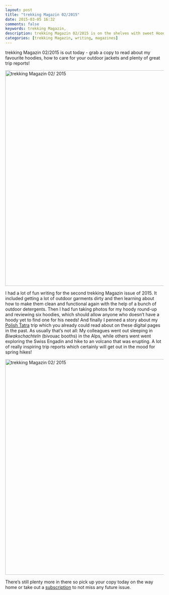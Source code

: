 ```yaml
---
layout: post
title: "trekking Magazin 02/2015"
date: 2015-03-05 16:32
comments: false
keywords: trekking Magazin, 
description: trekking Magazin 02/2015 is on the shelves with sweet Hoody round-up, a Polish tatra trip report and a Guide on how to wash your outdoor garments!
categories: [trekking Magazin, writing, magazines]
---
```


trekking Magazin 02/2015 is out today - grab a copy to read about my favourite hoodies, how to care for your outdoor jackets and plenty of great trip reports!

<a href="https://www.flickr.com/photos/hendrikmorkel/16697081426" title="trekking Magazin 02/ 2015 by Hendrik Morkel, on Flickr"><img src="https://farm9.staticflickr.com/8602/16697081426_79f9f6c488_b.jpg" width="1024" height="683" alt="trekking Magazin 02/ 2015"></a>

<!-- more -->

I had a lot of fun writing for the second trekking Magazin issue of 2015. It included getting a lot of outdoor garments dirty and then learning about how to make them clean and functional again with the help of a bunch of outdoor detergents. Then I had fun taking photos for my hoody round-up and reviewing six hoodies, which should allow anyone who doesn’t have a hoody yet to find one for his needs! And finally I penned a story about my [Polish Tatra](http://hikinginfinland.com/blog/categories/tatra-mountains/) trip which you already could read about on these digital pages in the past. As usually that’s not all: My colleagues went out sleeping in *Biwakschachteln* (bivouac booths) in the Alps, while others went went exploring the Swiss Engadin and hike to an volcano that was erupting. A lot of really inspiring trip reports which certainly will get out in the mood for spring hikes!

<a href="https://www.flickr.com/photos/hendrikmorkel/16721723161" title="trekking Magazin 02/ 2015 by Hendrik Morkel, on Flickr"><img src="https://farm9.staticflickr.com/8598/16721723161_dc4e00f3bc_b.jpg" width="1024" height="683" alt="trekking Magazin 02/ 2015"></a>

There’s still plenty more in there so pick up your copy today on the way home or take out a [subscription](http://www.trekkingmagazin.com/abonnement) to not miss any future issue.